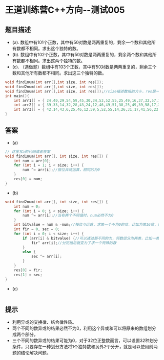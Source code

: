 # 王道训练营C++方向--测试005

## 题目描述

- (a). 数组中有101个正数，其中有50对数是两两重复的，剩余一个数和其他所有数都不相同。求出这个独特的数。
- (b). 数组中有102个正数，其中有50对数是两两重复的，剩余两个数和其他所有数都不相同。求出这两个独特的数。
- (c). （选做题）数组中有103个正数，其中有50对数是两两重复的，剩余三个数和其他所有数都不相同。求出这三个独特的数。

```c
void find1num(int arr[],int size, int res[]);
void find2num(int arr[],int size, int res[]);
void find3num(int arr[],int size, int res[]);//size描述数组的大小，res是一个数组，用来存储结果
int main(){
	int arr1[] = { 24,40,29,54,59,45,30,34,53,52,55,25,49,16,37,32,57,15,13,36,36,57,20,15,34,43,39,10,31,14,45,19,21,11,58,54,50,35,25,16,48,20,19,31,40,50,41,22,47,23,43,41,52,17,53,38,32,27,59,10,58,48,56,27,46,24,42,23,28,38,12,26,55,22,33,17,30,12,14,37,26,39,44,35,56,1,29,49,18,44,28,18,51,21,46,13,33,11,47,42,51 };
	int arr2[] = { 39,33,14,32,28,43,24,12,46,49,51,38,25,49,39,58,17,37,11,58,20,35,16,13,35,23,44,15,37,47,56,36,10,19,16,53,50,50,29,59,21,42,36,22,26,29,41,48,57,46,40,11,27,31,22,55,47,56,34,20,18,12,48,32,13,18,23,54,40,53,54,51,14,55,1,34,24,59,41,17,25,43,38,26,10,33,52,2,44,19,57,27,21,45,52,15,42,28,30,45,30,31 };
	int arr3[] = { 42,14,43,6,25,46,12,59,5,52,55,14,26,31,17,41,56,23,11,18,24,57,21,15,34,33,28,13,10,28,31,49,32,48,19,43,33,10,42,54,22,21,36,24,58,35,57,26,40,37,51,35,16,58,38,13,50,39,29,30,45,48,17,27,52,47,25,54,29,36,15,19,3,11,51,49,44,56,59,23,50,16,32,30,53,47,53,22,34,41,20,27,55,39,12,44,45,18,40,38,20,46,37 };
}
```

## 答案

- (a)

```c
// 这里写a的代码或者答案
void find1num(int arr[], int size, int res[]) {
	int num = arr[0];
	for (int i = 1; i < size; i++) {
		num ^= arr[i];//按位异或运算，相同的为0
	}
	res[0] = num;
}
```

- (b)

```c
void find2num(int arr[], int size, int res[]) {
	int num = 0;
	for (int i = 0; i < size; i++) {
		num ^= arr[i];//当有两个不同值时，num必然不为0
	}
	int bitvalue = num & -num;//按位与运算，求第一个不为0的位，比如为第10位，则那两个特殊数第十位必然一个为0，一个为1
	int fir = 0, sec = 0;
	for (int i = 0; i < size; i++) {
		if (arr[i] & bitvalue) {//可以通过那不同的为，将数组分为两类，比如一类为第10位为1的数，一组为0的数
			fir^ arr[i];//分完组后就变为了求一个特殊的数
		}
		else {
			sec ^= arr[i];
		}
	}
	res[0] = fir;
	res[1] = sec;
}
```

- (c)

```c

```

## 提示

- 利用异或的交换律、结合律性质。
- 两个不同的数异或的结果必然不为0，利用这个异或和可以将原来的数组划分成两个部分。
- 三个不同的数异或的结果可能为0，对于32位正整数而言，可以设置32种划分条件，只要存在一种划分方法将1个独特数和另外2个分开，就是可以使用前两题的结论解决问题。